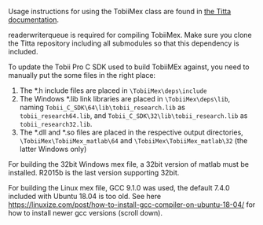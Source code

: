 Usage instructions for using the TobiiMex class are found in [the Titta documentation](../readme.md).

readerwriterqueue is required for compiling TobiiMex. Make sure you clone the Titta repository including all submodules so that this dependency is included.

To update the Tobii Pro C SDK used to build TobiiMEx against, you need to manually put the some files in the right place:
1. The \*.h include files are placed in `\TobiiMex\deps\include`
2. The Windows \*.lib link libraries are placed in `\TobiiMex\deps\lib`, naming `Tobii_C_SDK\64\lib\tobii_research.lib` as `tobii_research64.lib`, and `Tobii_C_SDK\32\lib\tobii_research.lib` as `tobii_research32.lib`.
3. The \*.dll and \*.so files are placed in the respective output directories, `\TobiiMex\TobiiMex_matlab\64` and `\TobiiMex\TobiiMex_matlab\32` (the latter Windows only)

For building the 32bit Windows mex file, a 32bit version of matlab must be installed. R2015b is the last version supporting 32bit.

For building the Linux mex file, GCC 9.1.0 was used, the default 7.4.0 included with Ubuntu 18.04 is too old. See here https://linuxize.com/post/how-to-install-gcc-compiler-on-ubuntu-18-04/ for how to install newer gcc versions (scroll down).